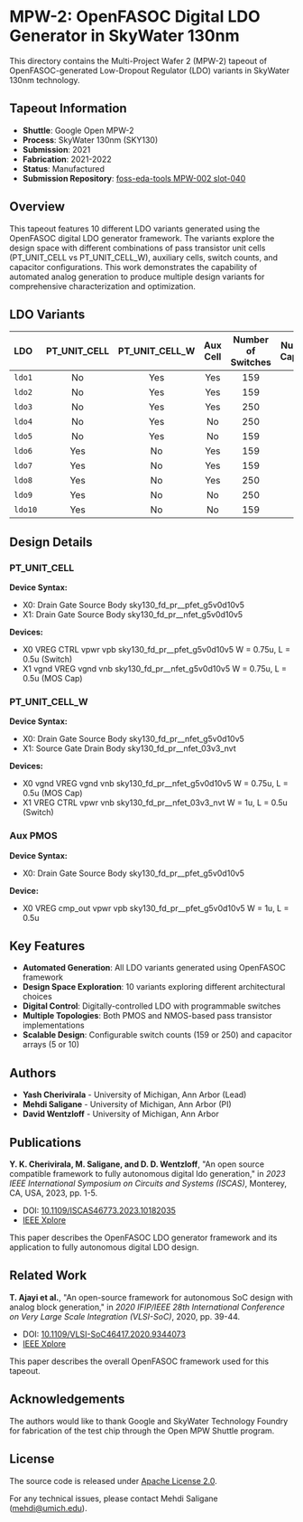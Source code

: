 # MPW-2: OpenFASOC Digital LDO Generator in SkyWater 130nm

This directory contains the Multi-Project Wafer 2 (MPW-2) tapeout of OpenFASOC-generated Low-Dropout Regulator (LDO) variants in SkyWater 130nm technology.

## Tapeout Information

- **Shuttle**: Google Open MPW-2
- **Process**: SkyWater 130nm (SKY130)
- **Submission**: 2021
- **Fabrication**: 2021-2022
- **Status**: Manufactured
- **Submission Repository**: [foss-eda-tools MPW-002 slot-040](https://foss-eda-tools.googlesource.com/third_party/shuttle/sky130/mpw-002/slot-040)

## Overview

This tapeout features 10 different LDO variants generated using the OpenFASOC digital LDO generator framework. The variants explore the design space with different combinations of pass transistor unit cells (PT_UNIT_CELL vs PT_UNIT_CELL_W), auxiliary cells, switch counts, and capacitor configurations. This work demonstrates the capability of automated analog generation to produce multiple design variants for comprehensive characterization and optimization.

## LDO Variants

| LDO           | PT_UNIT_CELL  | PT_UNIT_CELL_W | Aux Cell  | Number of Switches | Number of Capacitors |
| :------------ |   :---:       | :--------:     | :-------: | :-----------------:| :------------------:|
| `ldo1`        | No            | Yes            | Yes       | 159                | 5                   |
| `ldo2`        | No            | Yes            | Yes       | 159                | 10                  |
| `ldo3`        | No            | Yes            | Yes       | 250                | 10                  |
| `ldo4`        | No            | Yes            | No        | 250                | 10                  |
| `ldo5`        | No            | Yes            | No        | 159                | 10                  |
| `ldo6`        | Yes           | No             | Yes       | 159                | 5                   |
| `ldo7`        | Yes           | No             | Yes       | 159                | 10                  |
| `ldo8`        | Yes           | No             | Yes       | 250                | 10                  |
| `ldo9`        | Yes           | No             | No        | 250                | 10                  |
| `ldo10`       | Yes           | No             | No        | 159                | 10                  |

## Design Details

### PT_UNIT_CELL

**Device Syntax:**
- X0: Drain Gate Source Body sky130_fd_pr__pfet_g5v0d10v5
- X1: Drain Gate Source Body sky130_fd_pr__nfet_g5v0d10v5

**Devices:**
- X0 VREG CTRL vpwr vpb sky130_fd_pr__pfet_g5v0d10v5 W = 0.75u, L = 0.5u (Switch)
- X1 vgnd VREG vgnd vnb sky130_fd_pr__nfet_g5v0d10v5 W = 0.75u, L = 0.5u (MOS Cap)

### PT_UNIT_CELL_W

**Device Syntax:**
- X0: Drain Gate Source Body sky130_fd_pr__nfet_g5v0d10v5
- X1: Source Gate Drain Body sky130_fd_pr__nfet_03v3_nvt

**Devices:**
- X0 vgnd VREG vgnd vnb sky130_fd_pr__nfet_g5v0d10v5 W = 0.75u, L = 0.5u (MOS Cap)
- X1 VREG CTRL vpwr vnb sky130_fd_pr__nfet_03v3_nvt W = 1u, L = 0.5u (Switch)

### Aux PMOS

**Device Syntax:**
- X0: Drain Gate Source Body sky130_fd_pr__pfet_g5v0d10v5

**Device:**
- X0 VREG cmp_out vpwr vpb sky130_fd_pr__pfet_g5v0d10v5 W = 1u, L = 0.5u

## Key Features

- **Automated Generation**: All LDO variants generated using OpenFASOC framework
- **Design Space Exploration**: 10 variants exploring different architectural choices
- **Digital Control**: Digitally-controlled LDO with programmable switches
- **Multiple Topologies**: Both PMOS and NMOS-based pass transistor implementations
- **Scalable Design**: Configurable switch counts (159 or 250) and capacitor arrays (5 or 10)

## Authors

- **Yash Cherivirala** - University of Michigan, Ann Arbor (Lead)
- **Mehdi Saligane** - University of Michigan, Ann Arbor (PI)
- **David Wentzloff** - University of Michigan, Ann Arbor

## Publications

**Y. K. Cherivirala, M. Saligane, and D. D. Wentzloff**, "An open source compatible framework to fully autonomous digital ldo generation," in *2023 IEEE International Symposium on Circuits and Systems (ISCAS)*, Monterey, CA, USA, 2023, pp. 1-5.
- DOI: [10.1109/ISCAS46773.2023.10182035](https://doi.org/10.1109/ISCAS46773.2023.10182035)
- [IEEE Xplore](https://ieeexplore.ieee.org/document/10182035)

This paper describes the OpenFASOC LDO generator framework and its application to fully autonomous digital LDO design.

## Related Work

**T. Ajayi et al.**, "An open-source framework for autonomous SoC design with analog block generation," in *2020 IFIP/IEEE 28th International Conference on Very Large Scale Integration (VLSI-SoC)*, 2020, pp. 39-44.
- DOI: [10.1109/VLSI-SoC46417.2020.9344073](https://doi.org/10.1109/VLSI-SoC46417.2020.9344073)
- [IEEE Xplore](https://ieeexplore.ieee.org/document/9344073)

This paper describes the overall OpenFASOC framework used for this tapeout.

## Acknowledgements

The authors would like to thank Google and SkyWater Technology Foundry for fabrication of the test chip through the Open MPW Shuttle program.

## License

The source code is released under [Apache License 2.0](https://www.apache.org/licenses/LICENSE-2.0).

For any technical issues, please contact Mehdi Saligane (mehdi@umich.edu).
